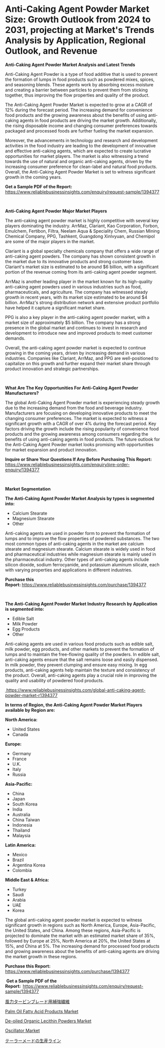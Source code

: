<p><h1>Anti-Caking Agent Powder Market Size: Growth Outlook from 2024 to 2031, projecting at Market's Trends Analysis by Application, Regional Outlook, and Revenue</h1></p><p><strong>Anti-Caking Agent Powder Market Analysis and Latest Trends</strong></p>
<p><p>Anti-Caking Agent Powder is a type of food additive that is used to prevent the formation of lumps in food products such as powdered mixes, spices, and seasoning blends. These agents work by absorbing excess moisture and creating a barrier between particles to prevent them from sticking together, thus improving the flow properties and quality of the product.</p><p>The Anti-Caking Agent Powder Market is expected to grow at a CAGR of 12% during the forecast period. The increasing demand for convenience food products and the growing awareness about the benefits of using anti-caking agents in food products are driving the market growth. Additionally, the rising disposable income and changing consumer preferences towards packaged and processed foods are further fueling the market expansion.</p><p>Moreover, the advancements in technology and research and development activities in the food industry are leading to the development of innovative and effective anti-caking agents, which are expected to create lucrative opportunities for market players. The market is also witnessing a trend towards the use of natural and organic anti-caking agents, driven by the increasing consumer preference for clean-label and natural food products. Overall, the Anti-Caking Agent Powder Market is set to witness significant growth in the coming years.</p></p>
<p><strong>Get a Sample PDF of the Report:&nbsp;</strong> <a href="https://www.reliablebusinessinsights.com/enquiry/request-sample/1394377">https://www.reliablebusinessinsights.com/enquiry/request-sample/1394377</a></p>
<p>&nbsp;</p>
<p><strong>Anti-Caking Agent Powder Major Market Players</strong></p>
<p><p>The anti-caking agent powder market is highly competitive with several key players dominating the industry. ArrMaz, Clariant, Kao Corporation, Forbon, Emulchem, Fertibon, Filtra, Neelam Aqua & Speciality Chem, Russian Mining Chemical Company, PPG, Tashkent, Guangdong Xinlvyuan, and Chemipol are some of the major players in the market.</p><p>Clariant is a global specialty chemicals company that offers a wide range of anti-caking agent powders. The company has shown consistent growth in the market due to its innovative products and strong customer base. Clariant's market size is estimated to be around $6 billion, with a significant portion of the revenue coming from its anti-caking agent powder segment.</p><p>ArrMaz is another leading player in the market known for its high-quality anti-caking agent powders used in various industries such as food, pharmaceuticals, and agriculture. The company has witnessed steady growth in recent years, with its market size estimated to be around $4 billion. ArrMaz's strong distribution network and extensive product portfolio have helped it capture a significant market share.</p><p>PPG is also a key player in the anti-caking agent powder market, with a market size of approximately $5 billion. The company has a strong presence in the global market and continues to invest in research and development to introduce new and improved products to meet customer demands.</p><p>Overall, the anti-caking agent powder market is expected to continue growing in the coming years, driven by increasing demand in various industries. Companies like Clariant, ArrMaz, and PPG are well-positioned to capitalize on this growth and further expand their market share through product innovation and strategic partnerships.</p></p>
<p>&nbsp;</p>
<p><strong>What Are The Key Opportunities For Anti-Caking Agent Powder Manufacturers?</strong></p>
<p><p>The global Anti-Caking Agent Powder market is experiencing steady growth due to the increasing demand from the food and beverage industry. Manufacturers are focusing on developing innovative products to meet the changing consumer preferences. The market is expected to witness a significant growth with a CAGR of over 4% during the forecast period. Key factors driving the growth include the rising popularity of convenience food products and the growing awareness among consumers regarding the benefits of using anti-caking agents in food products. The future outlook for the Anti-Caking Agent Powder market looks promising with opportunities for market expansion and product innovation.</p></p>
<p><strong>Inquire or Share Your Questions If Any Before Purchasing This Report:</strong> <a href="https://www.reliablebusinessinsights.com/enquiry/pre-order-enquiry/1394377">https://www.reliablebusinessinsights.com/enquiry/pre-order-enquiry/1394377</a></p>
<p>&nbsp;</p>
<p><strong>Market Segmentation</strong></p>
<p><strong>The Anti-Caking Agent Powder Market Analysis by types is segmented into:</strong></p>
<p><ul><li>Calcium Stearate</li><li>Magnesium Stearate</li><li>Other</li></ul></p>
<p><p>Anti-caking agents are used in powder form to prevent the formation of lumps and to improve the flow properties of powdered substances. The two most common types of anti-caking agents in the market are calcium stearate and magnesium stearate. Calcium stearate is widely used in food and pharmaceutical industries while magnesium stearate is mainly used in the pharmaceutical industry. Other types of anti-caking agents include silicon dioxide, sodium ferrocyanide, and potassium aluminum silicate, each with varying properties and applications in different industries.</p></p>
<p><strong>Purchase this Report:&nbsp;</strong><a href="https://www.reliablebusinessinsights.com/purchase/1394377">https://www.reliablebusinessinsights.com/purchase/1394377</a></p>
<p>&nbsp;</p>
<p><strong>The Anti-Caking Agent Powder Market Industry Research by Application is segmented into:</strong></p>
<p><ul><li>Edible Salt</li><li>Milk Powder</li><li>Egg Products</li><li>Other</li></ul></p>
<p><p>Anti-caking agents are used in various food products such as edible salt, milk powder, egg products, and other markets to prevent the formation of lumps and to maintain the free-flowing quality of the powders. In edible salt, anti-caking agents ensure that the salt remains loose and easily dispensed. In milk powder, they prevent clumping and ensure easy mixing. In egg products, anti-caking agents help maintain the texture and consistency of the product. Overall, anti-caking agents play a crucial role in improving the quality and usability of powdered food products.</p></p>
<p><a href="https://www.reliablebusinessinsights.com/global-anti-caking-agent-powder-market-r1394377">&nbsp;https://www.reliablebusinessinsights.com/global-anti-caking-agent-powder-market-r1394377</a></p>
<p><strong>In terms of Region, the Anti-Caking Agent Powder Market Players available by Region are:</strong></p>
<p>
    <p> <strong> North America: </strong>
        <ul>
            <li>United States</li>
            <li>Canada</li>
        </ul>
        </p> 
    <p> <strong> Europe: </strong>
        <ul>
            <li>Germany</li>
            <li>France</li>
            <li>U.K.</li>
            <li>Italy</li>
            <li>Russia</li>
        </ul>
        </p> 
    <p> <strong> Asia-Pacific: </strong>
        <ul>
            <li>China</li>
            <li>Japan</li>
            <li>South Korea</li>
            <li>India</li>
            <li>Australia</li>
            <li>China Taiwan</li>
            <li>Indonesia</li>
            <li>Thailand</li>
            <li>Malaysia</li>
        </ul>
        </p> 
    <p> <strong> Latin America: </strong>
        <ul>
            <li>Mexico</li>
            <li>Brazil</li>
            <li>Argentina Korea</li>
            <li>Colombia</li>
        </ul>
        </p> 
    <p> <strong> Middle East & Africa: </strong>
        <ul>
            <li>Turkey</li>
            <li>Saudi</li>
            <li>Arabia</li>
            <li>UAE</li>
            <li>Korea</li>
        </ul>
    </p>
    </p>
<p><p>The global anti-caking agent powder market is expected to witness significant growth in regions such as North America, Europe, Asia-Pacific, the United States, and China. Among these regions, Asia-Pacific is projected to dominate the market with an estimated market share of 35%, followed by Europe at 25%, North America at 20%, the United States at 15%, and China at 5%. The increasing demand for processed food products and growing awareness about the benefits of anti-caking agents are driving the market growth in these regions.</p></p>
<p><strong>Purchase this Report: </strong><a href="https://www.reliablebusinessinsights.com/purchase/1394377">https://www.reliablebusinessinsights.com/purchase/1394377</a></p>
<p>&nbsp;<strong>Get a Sample PDF of the Report:&nbsp;&nbsp;</strong><a href="https://www.reliablebusinessinsights.com/enquiry/request-sample/1394377">https://www.reliablebusinessinsights.com/enquiry/request-sample/1394377</a></p>
<p><strong></strong></p>
<p><p><a href="https://github.com/mm14022023/Market-Research-Report-List-1/blob/main/305207089748.md">風力タービンブレード用補強繊維</a></p><p><a href="https://github.com/dx0328/Market-Research-Report-List-2/blob/main/palm-oil-fatty-acid-products-market.md">Palm Oil Fatty Acid Products Market</a></p><p><a href="https://github.com/juancolorado15/Market-Research-Report-List-2/blob/main/de-oiled-organic-lecithin-powders-market.md">De-oiled Organic Lecithin Powders Market</a></p><p><a href="https://issuu.com/reportprime-2/docs/oscillator-market-size-2030.pptx">Oscillator Market</a></p><p><a href="https://github.com/RudySimonis2023/Market-Research-Report-List-1/blob/main/135578989749.md">テーラーメードの生産ライン</a></p></p>